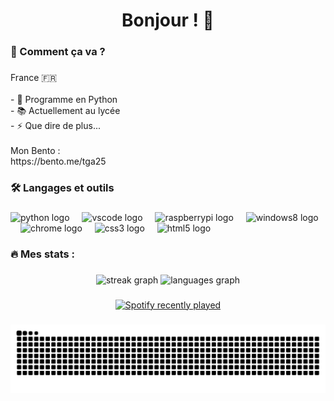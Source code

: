 <h1 align="center">Bonjour ! 👋</h1>

###

<h3 align="left">🚀  Comment ça va ?</h3>

###

<p align="left">France 🇫🇷<br><br>- 🔭  Programme en Python <br>- 📚 Actuellement au lycée<br>- ⚡ Que dire de plus...<br><br>Mon Bento :<br>https://bento.me/tga25</p>

###

<h3 align="left">🛠 Langages et outils</h3>

###

<div align="left">
  <img src="https://cdn.jsdelivr.net/gh/devicons/devicon/icons/python/python-original.svg" height="40" alt="python logo"  />
  <img width="12" />
  <img src="https://cdn.jsdelivr.net/gh/devicons/devicon/icons/vscode/vscode-original.svg" height="40" alt="vscode logo"  />
  <img width="12" />
  <img src="https://cdn.jsdelivr.net/gh/devicons/devicon/icons/raspberrypi/raspberrypi-original.svg" height="40" alt="raspberrypi logo"  />
  <img width="12" />
  <img src="https://cdn.jsdelivr.net/gh/devicons/devicon/icons/windows8/windows8-original.svg" height="40" alt="windows8 logo"  />
  <img width="12" />
  <img src="https://cdn.jsdelivr.net/gh/devicons/devicon/icons/chrome/chrome-original.svg" height="40" alt="chrome logo"  />
  <img width="12" />
  <img src="https://cdn.jsdelivr.net/gh/devicons/devicon/icons/css3/css3-original.svg" height="40" alt="css3 logo"  />
  <img width="12" />
  <img src="https://cdn.jsdelivr.net/gh/devicons/devicon/icons/html5/html5-original.svg" height="40" alt="html5 logo"  />
</div>

###

<h3 align="left">🔥   Mes stats :</h3>

###

<div align="center">
  <img src="https://streak-stats.demolab.com?user=TGA25dev&locale=fr&mode=daily&theme=dark&hide_border=false&border_radius=5&order=3" height="220" alt="streak graph"  />
  <img src="https://github-readme-stats.vercel.app/api/top-langs?username=TGA25dev&locale=fr&hide_title=false&layout=compact&card_width=320&langs_count=5&theme=dracula&hide_border=false&order=2" height="150" alt="languages graph"  />
</div>

###

<div align="left">
</div>

###

<div align="center">
  <a href="https://open.spotify.com/user/kllo1gcbjauzn95zypex5cy7a">
    <img src="https://spotify-recently-played-readme.vercel.app/api?user=kllo1gcbjauzn95zypex5cy7a&count=5" alt="Spotify recently played"  />
  </a>
</div>

###

<img src="https://raw.githubusercontent.com/TGA25dev/TGA25dev/output/snake.svg" alt="Snake animation" />

###
